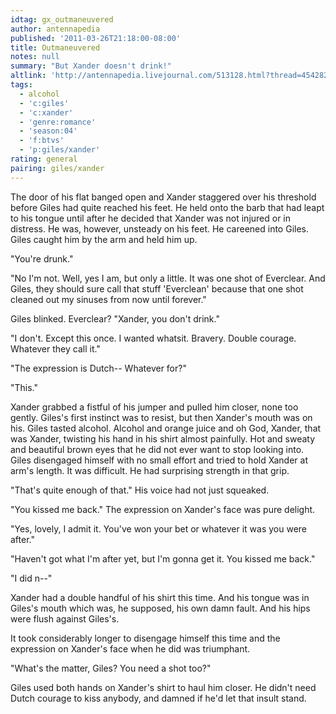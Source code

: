 ```yaml
---
idtag: gx_outmaneuvered
author: antennapedia
published: '2011-03-26T21:18:00-08:00'
title: Outmaneuvered
notes: null
summary: "But Xander doesn't drink!"
altlink: 'http://antennapedia.livejournal.com/513128.html?thread=4542824#t4542824'
tags:
  - alcohol
  - 'c:giles'
  - 'c:xander'
  - 'genre:romance'
  - 'season:04'
  - 'f:btvs'
  - 'p:giles/xander'
rating: general
pairing: giles/xander
---
```

The door of his flat banged open and Xander staggered over his threshold before Giles had quite reached his feet. He held onto the barb that had leapt to his tongue until after he decided that Xander was not injured or in distress. He was, however, unsteady on his feet. He careened into Giles. Giles caught him by the arm and held him up.

"You're drunk."

"No I'm not. Well, yes I am, but only a little. It was one shot of Everclear. And Giles, they should sure call that stuff 'Everclean' because that one shot cleaned out my sinuses from now until forever."

Giles blinked. Everclear? "Xander, you don't drink."

"I don't. Except this once. I wanted whatsit. Bravery. Double courage. Whatever they call it."

"The expression is Dutch-- Whatever for?"

"This."

Xander grabbed a fistful of his jumper and pulled him closer, none too gently. Giles's first instinct was to resist, but then Xander's mouth was on his. Giles tasted alcohol. Alcohol and orange juice and oh God, Xander, that was Xander, twisting his hand in his shirt almost painfully. Hot and sweaty and beautiful brown eyes that he did not ever want to stop looking into. Giles disengaged himself with no small effort and tried to hold Xander at arm's length. It was difficult. He had surprising strength in that grip.

"That's quite enough of that." His voice had not just squeaked.

"You kissed me back." The expression on Xander's face was pure delight.

"Yes, lovely, I admit it. You've won your bet or whatever it was you were after."

"Haven't got what I'm after yet, but I'm gonna get it. You kissed me back."

"I did n--"

Xander had a double handful of his shirt this time. And his tongue was in Giles's mouth which was, he supposed, his own damn fault. And his hips were flush against Giles's. 

It took considerably longer to disengage himself this time and the expression on Xander's face when he did was triumphant.

"What's the matter, Giles? You need a shot too?"

Giles used both hands on Xander's shirt to haul him closer. He didn't need Dutch courage to kiss anybody, and damned if he'd let that insult stand.
